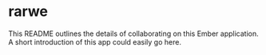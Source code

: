 # rarwe

This README outlines the details of collaborating on this Ember application.
A short introduction of this app could easily go here.

